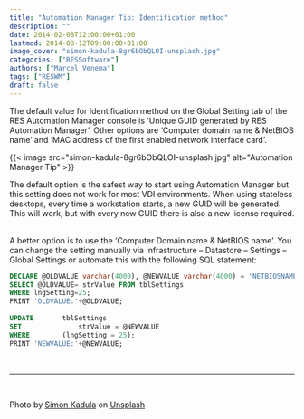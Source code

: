 ```yaml
---
title: "Automation Manager Tip: Identification method"
description: ""
date: 2014-02-08T12:00:00+01:00
lastmod: 2014-08-12T09:00:00+01:00
image_cover: "simon-kadula-8gr6bObQLOI-unsplash.jpg"
categories: ["RESSoftware"]
authors: ["Marcel Venema"] 
tags: ["RESWM"]
draft: false
---
```


The default value for Identification method on the Global Setting tab of the RES Automation Manager console is ‘Unique GUID generated by RES Automation Manager’. Other options are ‘Computer domain name & NetBIOS name’ and ‘MAC address of the first enabled network interface card’.

{{< image src="simon-kadula-8gr6bObQLOI-unsplash.jpg" alt="Automation Manager Tip" >}}

The default option is the safest way to start using Automation Manager but this setting does not work for most VDI environments.   When using stateless desktops, every time a workstation starts, a new GUID will be generated. This will work, but with every new GUID there is also a new license required. 
&nbsp;

A better option is to use the ‘Computer Domain name & NetBIOS name’.  You can change the setting manually via Infrastructure – Datastore – Settings – Global Settings or automate this with the following SQL statement:

```sql
DECLARE @OLDVALUE varchar(4000), @NEWVALUE varchar(4000) = 'NETBIOSNAME' 
SELECT @OLDVALUE= strValue FROM tblSettings
WHERE lngSetting=25;
PRINT 'OLDVALUE:'+@OLDVALUE;
 
UPDATE       tblSettings
SET              strValue = @NEWVALUE
WHERE        (lngSetting = 25);
PRINT 'NEWVALUE:'+@NEWVALUE;

```


&nbsp;

---
&nbsp;

Photo by <a href="https://unsplash.com/@simonkadula?utm_content=creditCopyText&utm_medium=referral&utm_source=unsplash">Simon Kadula</a> on <a href="https://unsplash.com/photos/a-factory-filled-with-lots-of-orange-machines-8gr6bObQLOI?utm_content=creditCopyText&utm_medium=referral&utm_source=unsplash">Unsplash</a>
  
&nbsp;
